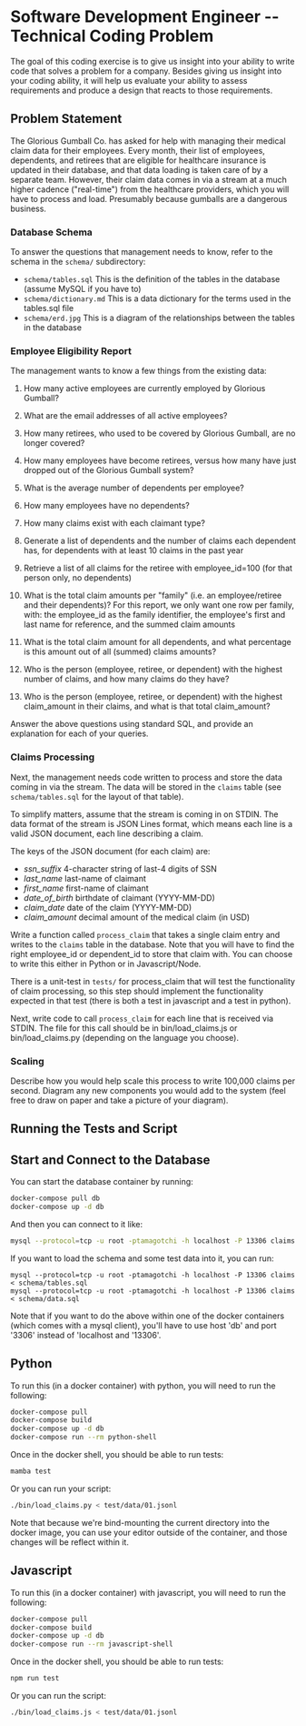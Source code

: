 # Software Development Engineer -- Technical Coding Problem

The goal of this coding exercise is to give us insight into your
ability to write code that solves a problem for a company. Besides
giving us insight into your coding ability, it will help us evaluate
your ability to assess requirements and produce a design that reacts
to those requirements.

## Problem Statement

The Glorious Gumball Co. has asked for help with managing their
medical claim data for their employees. Every month, their list of
employees, dependents, and retirees that are eligible for healthcare
insurance is updated in their database, and that data loading is taken
care of by a separate team. However, their claim data comes in via a
stream at a much higher cadence ("real-time") from the healthcare
providers, which you will have to process and load. Presumably
because gumballs are a dangerous business.

### Database Schema

To answer the questions that management needs to know, refer to the
schema in the `schema/` subdirectory:

- `schema/tables.sql` This is the definition of the tables in the
  database (assume MySQL if you have to)
- `schema/dictionary.md` This is a data dictionary for the terms used
  in the tables.sql file
- `schema/erd.jpg` This is a diagram of the relationships between
  the tables in the database

### Employee Eligibility Report

The management wants to know a few things from the existing data:

1.  How many active employees are currently employed by Glorious Gumball?

2.  What are the email addresses of all active employees?

3.  How many retirees, who used to be covered by Glorious Gumball, are no longer covered?

4.  How many employees have become retirees, versus how many have just dropped out of the Glorious Gumball system?
5.  What is the average number of dependents per employee?

6.  How many employees have no dependents?

7.  How many claims exist with each claimant type?

8.  Generate a list of dependents and the number of claims each dependent has, for dependents with at least 10 claims in the past year

9.  Retrieve a list of all claims for the retiree with employee_id=100 (for that person only, no dependents)

10. What is the total claim amounts per "family" (i.e. an employee/retiree and their dependents)? For this report, we only want one row per family, with: the employee_id as the family identifier, the employee's first and last name for reference, and the summed claim amounts

11. What is the total claim amount for all dependents, and what percentage is this amount out of all (summed) claims amounts?

12. Who is the person (employee, retiree, or dependent) with the highest number of claims, and how many claims do they have?

13. Who is the person (employee, retiree, or dependent) with the highest claim_amount in their claims, and what is that total claim_amount?

Answer the above questions using standard SQL, and provide an explanation for each of your queries.

### Claims Processing

Next, the management needs code written to process and store the data
coming in via the stream. The data will be stored in the `claims`
table (see `schema/tables.sql` for the layout of that table).

To simplify matters, assume that the stream is coming in on STDIN.
The data format of the stream is JSON Lines format, which means each
line is a valid JSON document, each line describing a claim.

The keys of the JSON document (for each claim) are:

- _ssn_suffix_ 4-character string of last-4 digits of SSN
- _last_name_ last-name of claimant
- _first_name_ first-name of claimant
- _date_of_birth_ birthdate of claimant (YYYY-MM-DD)
- _claim_date_ date of the claim (YYYY-MM-DD)
- _claim_amount_ decimal amount of the medical claim (in USD)

Write a function called `process_claim` that takes a single claim
entry and writes to the `claims` table in the database. Note that you
will have to find the right employee_id or dependent_id to store
that claim with. You can choose to write this either in Python or in
Javascript/Node.

There is a unit-test in `tests/` for process_claim that will test the
functionality of claim processing, so this step should implement the
functionality expected in that test (there is both a test in
javascript and a test in python).

Next, write code to call `process_claim` for each line that is
received via STDIN. The file for this call should be in
bin/load_claims.js or bin/load_claims.py (depending on the language
you choose).

### Scaling

Describe how you would help scale this process to write 100,000 claims
per second. Diagram any new components you would add to the system
(feel free to draw on paper and take a picture of your diagram).

## Running the Tests and Script

## Start and Connect to the Database

You can start the database container by running:

```bash
docker-compose pull db
docker-compose up -d db
```

And then you can connect to it like:

```bash
mysql --protocol=tcp -u root -ptamagotchi -h localhost -P 13306 claims
```

If you want to load the schema and some test data into it, you can
run:

```
mysql --protocol=tcp -u root -ptamagotchi -h localhost -P 13306 claims < schema/tables.sql
mysql --protocol=tcp -u root -ptamagotchi -h localhost -P 13306 claims < schema/data.sql
```

Note that if you want to do the above within one of the docker
containers (which comes with a mysql client), you'll have to use host
'db' and port '3306' instead of 'localhost and '13306'.

## Python

To run this (in a docker container) with python, you will need to run
the following:

```bash
docker-compose pull
docker-compose build
docker-compose up -d db
docker-compose run --rm python-shell
```

Once in the docker shell, you should be able to run tests:

```bash
mamba test
```

Or you can run your script:

```bash
./bin/load_claims.py < test/data/01.jsonl
```

Note that because we're bind-mounting the current directory into the
docker image, you can use your editor outside of the container, and
those changes will be reflect within it.

## Javascript

To run this (in a docker container) with javascript, you will need to
run the following:

```bash
docker-compose pull
docker-compose build
docker-compose up -d db
docker-compose run --rm javascript-shell
```

Once in the docker shell, you should be able to run tests:

```bash
npm run test
```

Or you can run the script:

```bash
./bin/load_claims.js < test/data/01.jsonl
```
